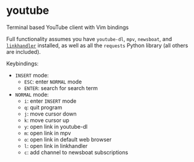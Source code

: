 # youtube
Terminal based YouTube client with Vim bindings

Full functionality assumes you have `youtube-dl`, `mpv`, `newsboat`, and [`linkhandler`](https://github.com/LukeSmithxyz/voidrice/blob/master/.local/bin/linkhandler) installed, as well as all the `requests` Python library (all others are included).

Keybindings:
* `INSERT` mode:
  - `ESC`: enter `NORMAL` mode
  - `ENTER`: search for search term
* `NORMAL` mode:
  - `i`: enter `INSERT` mode
  - `q`: quit program
  - `j`: move cursor down
  - `k`: move cursor up
  - `y`: open link in youtube-dl
  - `m`: open link in mpv
  - `o`: open link in default web browser
  - `l`: open link in linkhandler
  - `c`: add channel to newsboat subscriptions
